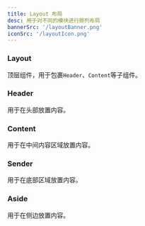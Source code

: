 ```yaml
---
title: Layout 布局
desc: 用于对不同的模块进行排列布局
bannerSrc: '/layoutBanner.png'
iconSrc: '/layoutIcon.png'
---
```


### Layout

顶层组件，用于包裹`Header`、`Content`等子组件。

### Header

用于在头部放置内容。

### Content

用于在中间内容区域放置内容。

### Sender

用于在底部区域放置内容。

### Aside

用于在侧边放置内容。
